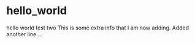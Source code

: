 # hello_world
hello world test two
This is some extra info that I am now adding.
Added another line....
